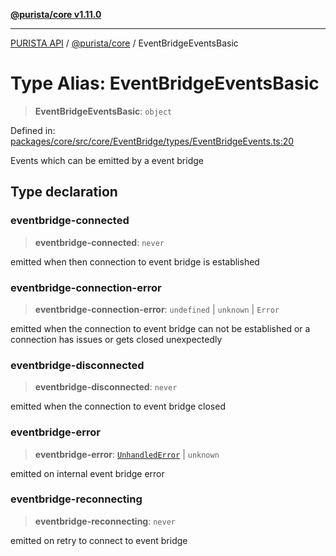 [**@purista/core v1.11.0**](../README.md)

***

[PURISTA API](../../../packages.md) / [@purista/core](../README.md) / EventBridgeEventsBasic

# Type Alias: EventBridgeEventsBasic

> **EventBridgeEventsBasic**: `object`

Defined in: [packages/core/src/core/EventBridge/types/EventBridgeEvents.ts:20](https://github.com/puristajs/purista/blob/master/packages/core/src/core/EventBridge/types/EventBridgeEvents.ts#L20)

Events which can be emitted by a event bridge

## Type declaration

### eventbridge-connected

> **eventbridge-connected**: `never`

emitted when then connection to event bridge is established

### eventbridge-connection-error

> **eventbridge-connection-error**: `undefined` \| `unknown` \| `Error`

emitted when the connection to event bridge can not be established or a connection has issues or gets closed unexpectedly

### eventbridge-disconnected

> **eventbridge-disconnected**: `never`

emitted when the connection to event bridge closed

### eventbridge-error

> **eventbridge-error**: [`UnhandledError`](../classes/UnhandledError.md) \| `unknown`

emitted on internal event bridge error

### eventbridge-reconnecting

> **eventbridge-reconnecting**: `never`

emitted on retry to connect to event bridge
